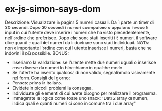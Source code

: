 # ex-js-simon-says-dom

Descrizione:
Visualizzare in pagina 5 numeri casuali. Da lì parte un timer di 30 secondi.
Dopo 30 secondi i numeri scompaiono e appaiono invece 5 input in cui l'utente deve inserire i numeri che ha visto precedentemente, nell'ordine che preferisce.
Dopo che sono stati inseriti i 5 numeri, il software dice quanti e quali dei numeri da indovinare sono stati individuati.
NOTA: non è importante l'ordine con cui l'utente inserisce i numeri, basta che ne indovini il più possibile.
BONUS:

- Inseriamo la validazione: se l'utente mette due numeri uguali o inserisce cose diverse da numeri lo blocchiamo in qualche modo.
- Se l’utente ha inserito qualcosa di non valido, segnaliamolo visivamente nel form.
  Consigli del giorno:
- Pensate prima in italiano.
- Dividete in piccoli problemi la consegna.
- Individuate gli elementi di cui avete bisogno per realizzare il programma.
- Immaginate la logica come fosse uno snack: "Dati 2 array di numeri, indica quali e quanti numeri ci sono in comune tra i due array"
